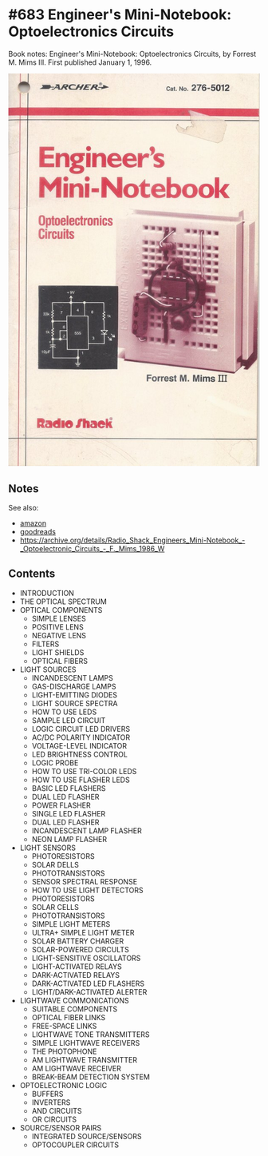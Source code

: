 # #683 Engineer's Mini-Notebook: Optoelectronics Circuits

Book notes: Engineer's Mini-Notebook: Optoelectronics Circuits, by Forrest M. Mims III. First published January 1, 1996.

[![Build](./assets/engineers-mini-notebook-optoelectronics-projects_build.jpg?raw=true)](https://amzn.to/3R4LRBx)

## Notes

See also:

* [amazon](https://amzn.to/3R4LRBx)
* [goodreads](https://www.goodreads.com/book/show/22543675-engineer-s-mini-notebook)
* <https://archive.org/details/Radio_Shack_Engineers_Mini-Notebook_-_Optoelectronic_Circuits_-_F._Mims_1986_W>

## Contents

* INTRODUCTION
* THE OPTICAL SPECTRUM
* OPTICAL COMPONENTS
    * SIMPLE LENSES
    * POSITIVE LENS
    * NEGATIVE LENS
    * FILTERS
    * LIGHT SHIELDS
    * OPTICAL FIBERS
* LIGHT SOURCES
    * INCANDESCENT LAMPS
    * GAS-DISCHARGE LAMPS
    * LIGHT-EMITTING DIODES
    * LIGHT SOURCE SPECTRA
    * HOW TO USE LEDS
    * SAMPLE LED CIRCUIT
    * LOGIC CIRCUIT LED DRIVERS
    * AC/DC POLARITY INDICATOR
    * VOLTAGE-LEVEL INDICATOR
    * LED BRIGHTNESS CONTROL
    * LOGIC PROBE
    * HOW TO USE TRI-COLOR LEDS
    * HOW TO USE FLASHER LEDS
    * BASIC LED FLASHERS
    * DUAL LED FLASHER
    * POWER FLASHER
    * SINGLE LED FLASHER
    * DUAL LED FLASHER
    * INCANDESCENT LAMP FLASHER
    * NEON LAMP FLASHER
* LIGHT SENSORS
    * PHOTORESISTORS
    * SOLAR DELLS
    * PHOTOTRANSISTORS
    * SENSOR SPECTRAL RESPONSE
    * HOW TO USE LIGHT DETECTORS
    * PHOTORESISTORS
    * SOLAR CELLS
    * PHOTOTRANSISTORS
    * SIMPLE LIGHT METERS
    * ULTRA+ SIMPLE LIGHT METER
    * SOLAR BATTERY CHARGER
    * SOLAR-POWERED CIRCULTS
    * LIGHT-SENSITIVE OSCILLATORS
    * LIGHT-ACTIVATED RELAYS
    * DARK-ACTIVATED RELAYS
    * DARK-ACTIVATED LED FLASHERS
    * LIGHT/DARK-ACTIVATED ALERTER
* LIGHTWAVE COMMONICATIONS
    * SUITABLE COMPONENTS
    * OPTICAL FIBER LINKS
    * FREE-SPACE LINKS
    * LIGHTWAVE TONE TRANSMITTERS
    * SIMPLE LIGHTWAVE RECEIVERS
    * THE PHOTOPHONE
    * AM LIGHTWAVE TRANSMITTER
    * AM LIGHTWAVE RECEIVER
    * BREAK-BEAM DETECTION SYSTEM
* OPTOELECTRONIC LOGIC
    * BUFFERS
    * INVERTERS
    * AND CIRCUITS
    * OR CIRCUITS
* SOURCE/SENSOR PAIRS
    * INTEGRATED SOURCE/SENSORS
    * OPTOCOUPLER CIRCUITS
